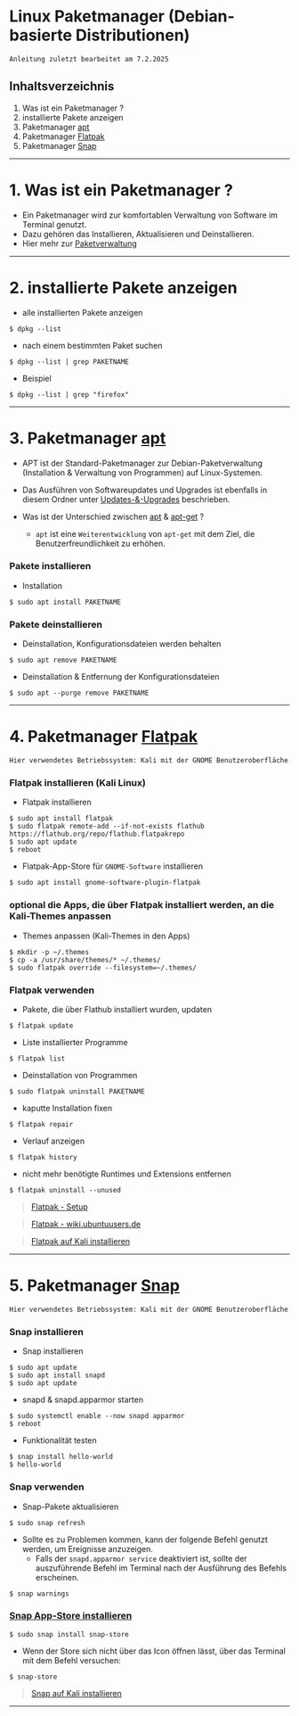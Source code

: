 # Linux Paketmanager (Debian-basierte Distributionen)

`Anleitung zuletzt bearbeitet am 7.2.2025`


## Inhaltsverzeichnis
1. Was ist ein Paketmanager ?
2. installierte Pakete anzeigen
3. Paketmanager [apt](https://wiki.ubuntuusers.de/APT/)
4. Paketmanager [Flatpak](https://flatpak.org/)
5. Paketmanager [Snap](https://snapcraft.io/)


----------------------------------------------------------------------------------------------------------------


# 1. Was ist ein Paketmanager ?

- Ein Paketmanager wird zur komfortablen Verwaltung von Software im Terminal genutzt.
- Dazu gehören das Installieren, Aktualisieren und Deinstallieren.
- Hier mehr zur [Paketverwaltung](https://de.wikipedia.org/wiki/Paketverwaltung)


----------------------------------------------------------------------------------------------------------------


# 2. installierte Pakete anzeigen

- alle installierten Pakete anzeigen
```
$ dpkg --list
```

- nach einem bestimmten Paket suchen
```
$ dpkg --list | grep PAKETNAME
```

- Beispiel
```
$ dpkg --list | grep "firefox"
```


----------------------------------------------------------------------------------------------------------------


# 3. Paketmanager [apt](https://wiki.ubuntuusers.de/APT/)

- APT ist der Standard-Paketmanager zur Debian-Paketverwaltung (Installation & Verwaltung von Programmen) auf Linux-Systemen.
- Das Ausführen von Softwareupdates und Upgrades ist ebenfalls in diesem Ordner unter [Updates-&-Upgrades](https://github.com/replay45/Linux-RaspberryPI-NextCloud/tree/main/linux/linux-Software-%26-Pakete) beschrieben.


- Was ist der Unterschied zwischen [apt](https://wiki.ubuntuusers.de/APT/) & [apt-get](https://wiki.ubuntuusers.de/apt/apt-get/) ?
    - `apt` ist eine `Weiterentwicklung` von `apt-get` mit dem Ziel, die Benutzerfreundlichkeit zu erhöhen.


### Pakete installieren

- Installation
```
$ sudo apt install PAKETNAME
```


### Pakete deinstallieren

- Deinstallation, Konfigurationsdateien werden behalten
```
$ sudo apt remove PAKETNAME
```

- Deinstallation & Entfernung der Konfigurationsdateien
```
$ sudo apt --purge remove PAKETNAME
```


----------------------------------------------------------------------------------------------------------------


# 4. Paketmanager [Flatpak](https://flatpak.org/)

`Hier verwendetes Betriebssystem: Kali mit der GNOME Benutzeroberfläche`


### Flatpak installieren (Kali Linux)

- Flatpak installieren
```
$ sudo apt install flatpak
$ sudo flatpak remote-add --if-not-exists flathub https://flathub.org/repo/flathub.flatpakrepo
$ sudo apt update
$ reboot
```

- Flatpak-App-Store für `GNOME-Software` installieren
```
$ sudo apt install gnome-software-plugin-flatpak
```


### optional die Apps, die über Flatpak installiert werden, an die Kali-Themes anpassen

- Themes anpassen (Kali-Themes in den Apps)
```
$ mkdir -p ~/.themes
$ cp -a /usr/share/themes/* ~/.themes/
$ sudo flatpak override --filesystem=~/.themes/
```


### Flatpak verwenden

- Pakete, die über Flathub installiert wurden, updaten
```
$ flatpak update
```

- Liste installierter Programme
```
$ flatpak list
```

- Deinstallation von Programmen
```
$ sudo flatpak uninstall PAKETNAME
```

- kaputte Installation fixen
```
$ flatpak repair
```

- Verlauf anzeigen
```
$ flatpak history
```

- nicht mehr benötigte Runtimes und Extensions entfernen
```
$ flatpak uninstall --unused
```


> [Flatpak - Setup](https://flatpak.org/setup/Ubuntu)

> [Flatpak - wiki.ubuntuusers.de](https://wiki.ubuntuusers.de/Flatpak/)

> [Flatpak auf Kali installieren](https://www.kali.org/docs/tools/flatpak/)


----------------------------------------------------------------------------------------------------------------


# 5. Paketmanager [Snap](https://snapcraft.io/)

`Hier verwendetes Betriebssystem: Kali mit der GNOME Benutzeroberfläche`


### Snap installieren

- Snap installieren
```
$ sudo apt update
$ sudo apt install snapd
$ sudo apt update
```

- snapd & snapd.apparmor starten
```
$ sudo systemctl enable --now snapd apparmor
$ reboot
```

- Funktionalität testen
```
$ snap install hello-world
$ hello-world
```

### Snap verwenden

- Snap-Pakete aktualisieren
```
$ sudo snap refresh 
```

- Sollte es zu Problemen kommen, kann der folgende Befehl genutzt werden, um Ereignisse anzuzeigen.
    - Falls der `snapd.apparmor service` deaktiviert ist, sollte der auszuführende Befehl im Terminal nach der Ausführung des Befehls erscheinen.
```
$ snap warnings
```


### [Snap App-Store installieren](https://snapcraft.io/docs/installing-snap-store-app)

```
$ sudo snap install snap-store
```

- Wenn der Store sich nicht über das Icon öffnen lässt, über das Terminal mit dem Befehl versuchen:
```
$ snap-store
```


> [Snap auf Kali installieren](https://snapcraft.io/docs/installing-snap-on-kali)


----------------------------------------------------------------------------------------------------------------
